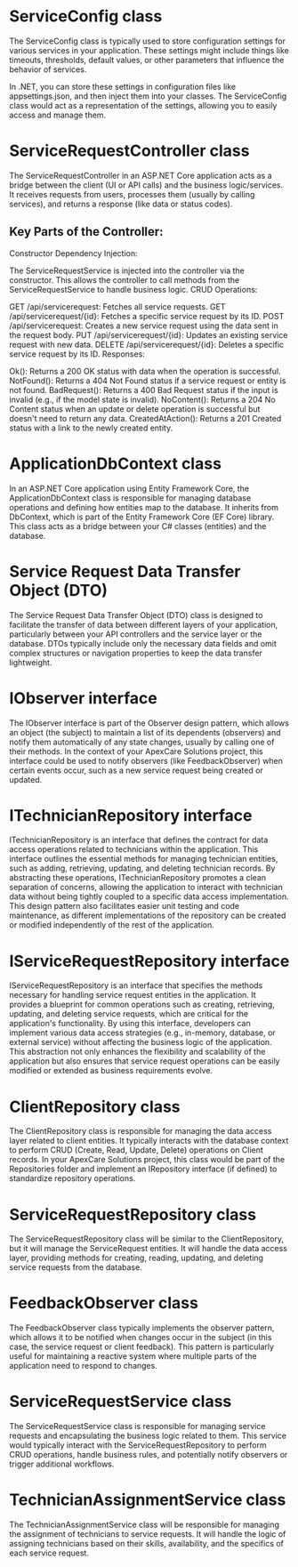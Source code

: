 # ServiceConfig class
The ServiceConfig class is typically used to store configuration settings for various services in your application. These settings might include things like timeouts, thresholds, default values, or other parameters that influence the behavior of services.

In .NET, you can store these settings in configuration files like appsettings.json, and then inject them into your classes. The ServiceConfig class would act as a representation of the settings, allowing you to easily access and manage them.

# ServiceRequestController class
The ServiceRequestController in an ASP.NET Core application acts as a bridge between the client (UI or API calls) and the business logic/services. It receives requests from users, processes them (usually by calling services), and returns a response (like data or status codes).

## Key Parts of the Controller:
Constructor Dependency Injection:

The ServiceRequestService is injected into the controller via the constructor. This allows the controller to call methods from the ServiceRequestService to handle business logic.
CRUD Operations:

GET /api/servicerequest: Fetches all service requests.
GET /api/servicerequest/{id}: Fetches a specific service request by its ID.
POST /api/servicerequest: Creates a new service request using the data sent in the request body.
PUT /api/servicerequest/{id}: Updates an existing service request with new data.
DELETE /api/servicerequest/{id}: Deletes a specific service request by its ID.
Responses:

Ok(): Returns a 200 OK status with data when the operation is successful.
NotFound(): Returns a 404 Not Found status if a service request or entity is not found.
BadRequest(): Returns a 400 Bad Request status if the input is invalid (e.g., if the model state is invalid).
NoContent(): Returns a 204 No Content status when an update or delete operation is successful but doesn't need to return any data.
CreatedAtAction(): Returns a 201 Created status with a link to the newly created entity.

# ApplicationDbContext class
In an ASP.NET Core application using Entity Framework Core, the ApplicationDbContext class is responsible for managing database operations and defining how entities map to the database. It inherits from DbContext, which is part of the Entity Framework Core (EF Core) library. This class acts as a bridge between your C# classes (entities) and the database.

# Service Request Data Transfer Object (DTO)
The Service Request Data Transfer Object (DTO) class is designed to facilitate the transfer of data between different layers of your application, particularly between your API controllers and the service layer or the database. DTOs typically include only the necessary data fields and omit complex structures or navigation properties to keep the data transfer lightweight.

# IObserver interface
The IObserver interface is part of the Observer design pattern, which allows an object (the subject) to maintain a list of its dependents (observers) and notify them automatically of any state changes, usually by calling one of their methods. In the context of your ApexCare Solutions project, this interface could be used to notify observers (like FeedbackObserver) when certain events occur, such as a new service request being created or updated.

# ITechnicianRepository interface
ITechnicianRepository is an interface that defines the contract for data access operations related to technicians within the application. This interface outlines the essential methods for managing technician entities, such as adding, retrieving, updating, and deleting technician records. By abstracting these operations, ITechnicianRepository promotes a clean separation of concerns, allowing the application to interact with technician data without being tightly coupled to a specific data access implementation. This design pattern also facilitates easier unit testing and code maintenance, as different implementations of the repository can be created or modified independently of the rest of the application.

# IServiceRequestRepository interface
IServiceRequestRepository is an interface that specifies the methods necessary for handling service request entities in the application. It provides a blueprint for common operations such as creating, retrieving, updating, and deleting service requests, which are critical for the application's functionality. By using this interface, developers can implement various data access strategies (e.g., in-memory, database, or external service) without affecting the business logic of the application. This abstraction not only enhances the flexibility and scalability of the application but also ensures that service request operations can be easily modified or extended as business requirements evolve.

# ClientRepository class
The ClientRepository class is responsible for managing the data access layer related to client entities. It typically interacts with the database context to perform CRUD (Create, Read, Update, Delete) operations on Client records. In your ApexCare Solutions project, this class would be part of the Repositories folder and implement an IRepository interface (if defined) to standardize repository operations.

# ServiceRequestRepository class
The ServiceRequestRepository class will be similar to the ClientRepository, but it will manage the ServiceRequest entities. It will handle the data access layer, providing methods for creating, reading, updating, and deleting service requests from the database.

# FeedbackObserver class
The FeedbackObserver class typically implements the observer pattern, which allows it to be notified when changes occur in the subject (in this case, the service request or client feedback). This pattern is particularly useful for maintaining a reactive system where multiple parts of the application need to respond to changes.

# ServiceRequestService class
The ServiceRequestService class is responsible for managing service requests and encapsulating the business logic related to them. This service would typically interact with the ServiceRequestRepository to perform CRUD operations, handle business rules, and potentially notify observers or trigger additional workflows.

# TechnicianAssignmentService class
The TechnicianAssignmentService class will be responsible for managing the assignment of technicians to service requests. It will handle the logic of assigning technicians based on their skills, availability, and the specifics of each service request.




